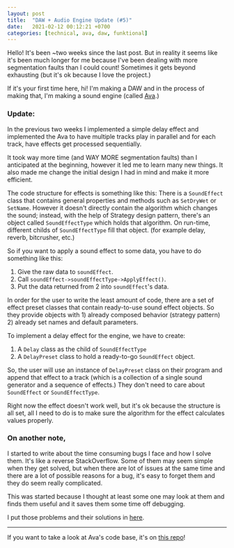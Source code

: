 ```yaml
---
layout: post
title:  "DAW + Audio Engine Update (#5)"
date:   2021-02-12 00:12:21 +0700
categories: [technical, ava, daw, funktional]
---
```

Hello! It's been ~two weeks since the last post. But in reality it seems like it's been much longer for me because I've been dealing with more segmentation faults than I could count! Sometimes it gets beyond exhausting (but it's ok because I love the project.)

If it's your first time here, hi! I'm making a DAW and in the process of making that, I'm making a sound engine (called [Ava](https://github.com/funktional-stdo/ava).) 

### Update:
In the previous two weeks I implemented a simple delay effect and implemented the Ava to have multiple tracks play in parallel and for each track, have effects get processed sequentially.

It took way more time (and WAY MORE segmentation faults) than I anticipated at the beginning, however it led me to learn many new things. It also made me change the initial design I had in mind and make it more efficient.

The code structure for effects is something like this:
There is a `SoundEffect` class that contains general properties and methods such as `SetDryWet` or `SetName`. However it doesn't directly contain the algorithm which changes the sound; instead, with the help of Strategy design pattern, there's an object called `SoundEffectType` which holds that algorithm. On run-time, different childs of `SoundEffectType` fill that object. (for example delay, reverb, bitcrusher, etc.)

So if you want to apply a sound effect to some data, you have to do something like this:

1) Give the raw data to `soundEffect`.
2) Call `soundEffect->soundEffectType->ApplyEffect()`.
3) Put the data returned from 2 into `soundEffect`'s data.

In order for the user to write the least amount of code, there are a set of effect preset classes that contain ready-to-use sound effect objects. So they provide objects with 1) already composed behavior (strategy pattern) 2) already set names and default parameters.

To implement a delay effect for the engine, we have to create:

1) A `Delay` class as the child of `SoundEffectType`
2) A `DelayPreset` class to hold a ready-to-go `SoundEffect` object.

So, the user will use an instance of `DelayPreset` class on their program and append that effect to a track (which is a collection of a single sound generator and a sequence of effects.) They don't need to care about `SoundEffect` or `SoundEffectType`.

Right now the effect doesn't work well, but it's ok because the structure is all set, all I need to do is to make sure the algorithm for the effect calculates values properly.

### On another note,
I started to write about the time consuming bugs I face and how I solve them. It's like a reverse StackOverflow. Some of them may seem simple when they get solved, but when there are lot of issues at the same time and there are a lot of possible reasons for a bug, it's easy to forget them and they do seem really complicated. 

This was started because I thought at least some one may look at them and finds them useful and it saves them some time off debugging.

I put those problems and their solutions in [here](https://github.com/funktional-stdo/problems-and-solutions). 

___

If you want to take a look at Ava's code base, it's on [this repo](https://github.com/funktional-stdo/ava)!